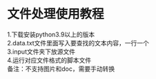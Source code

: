 # 文件处理使用教程
1.下载安装python3.9以上的版本<br>
2.data.txt文件里面写入要查找的文本内容，一行一个<br>
3.input文件夹下放源文件<br>
4.运行对应文件格式的脚本文件<br>
备注：不支持图片和doc，需要手动转换<br>